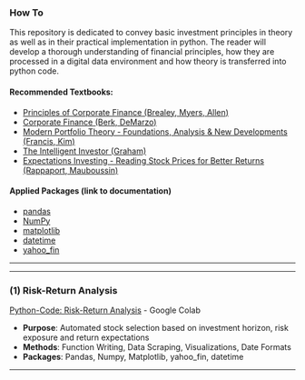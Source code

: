 ### How To
This repository is dedicated to convey basic investment principles in theory as well as in their practical implementation in python. The reader will develop a thorough understanding of financial principles, how they are processed in a digital data environment and how theory is transferred into python code. 

#### Recommended Textbooks:
- [Principles of Corporate Finance (Brealey, Myers, Allen)](https://www.amazon.de/Principles-Corporate-Finance-Richard-Brealey/dp/1260565556/ref=sr_1_1?__mk_de_DE=ÅMÅŽÕÑ&dchild=1&keywords=corporate+finance+principles+Myer+brealey&qid=1631462181&sr=8-1)
- [Corporate Finance (Berk, DeMarzo)](https://www.amazon.de/Corporate-Finance-Global-Jonathan-Berk/dp/1292160160/ref=sr_1_1?dchild=1&keywords=berk+demarzo+corporate+finance&qid=1631463413&sr=8-1)
- [Modern Portfolio Theory - Foundations, Analysis & New Developments (Francis, Kim)](https://www.amazon.de/Modern-Portfolio-Theory-Foundations-Developments-ebook/dp/B00B3K9O4O/ref=sr_1_4?__mk_de_DE=ÅMÅŽÕÑ&dchild=1&keywords=Wiley+modern+portfolio+theory+and+investment+analysis&qid=1631463239&sr=8-4)
- [The Intelligent Investor (Graham)](https://www.amazon.de/Intelligent-Investor-Benjamin-Graham/dp/0060555661)
- [Expectations Investing - Reading Stock Prices for Better Returns (Rappaport, Mauboussin)](https://www.amazon.de/Expectations-Investing-Reading-Prices-Returns/dp/159139127X)


#### Applied Packages (link to documentation)
- [pandas](https://pandas.pydata.org)
- [NumPy](https://numpy.org/doc/)
- [matplotlib](https://matplotlib.org/stable/contents.html)
- [datetime](https://docs.python.org/3/library/datetime.html)
- [yahoo_fin](http://theautomatic.net/yahoo_fin-documentation/)

______________
______________

### (1) Risk-Return Analysis
[Python-Code: Risk-Return Analysis](https://colab.research.google.com/drive/1Pah5ofqlS-bt3jjoAZ-i6irLWu7y5npG/) - Google Colab

- **Purpose**: Automated stock selection based on investment horizon, risk exposure and return expectations
- **Methods**: Function Writing, Data Scraping, Visualizations, Date Formats
- **Packages**: Pandas, Numpy, Matplotlib, yahoo_fin, datetime

_____________________________________________________________________________________________________________

